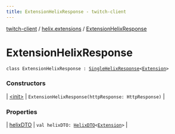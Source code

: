 ```yaml
---
title: ExtensionHelixResponse - twitch-client
---
```


[twitch-client](../../index.html) / [helix.extensions](../index.html) / [ExtensionHelixResponse](./index.html)

# ExtensionHelixResponse

`class ExtensionHelixResponse : `[`SingleHelixResponse`](../../helix.http.model/-single-helix-response/index.html)`<`[`Extension`](../../helix.extensions.model/-extension/index.html)`>`

### Constructors

| [&lt;init&gt;](-init-.html) | `ExtensionHelixResponse(httpResponse: HttpResponse)` |

### Properties

| [helixDTO](helix-d-t-o.html) | `val helixDTO: `[`HelixDTO`](../../helix.http.model/-helix-d-t-o/index.html)`<`[`Extension`](../../helix.extensions.model/-extension/index.html)`>` |

